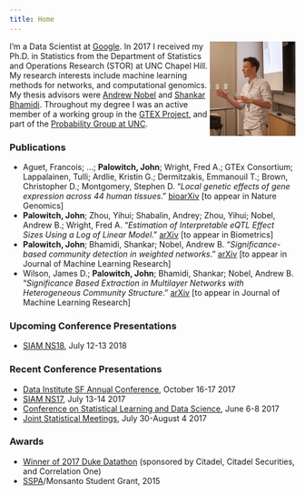 ```yaml
---
title: Home
---
```


<img src="me_presenting.jpeg" style="max-width:30%;min-width:120px;float:right;" alt="Explaining how Chinese bitcoin hackers will rule the world with quantum computing through the dark web" />

I’m a Data Scientist at [Google](http://hooli.com/). In 2017 I received my Ph.D. in Statistics from the Department of Statistics and Operations Research (STOR) at UNC Chapel Hill. My research interests include machine learning methods for networks, and computational genomics. My thesis advisors were [Andrew Nobel](http://nobel.web.unc.edu/) and [Shankar Bhamidi](http://shankarbhamidi.web.unc.edu/). Throughout my degree I was an active member of a working group in the [GTEX Project](https://commonfund.nih.gov/GTEx), and part of the [Probability Group at UNC](http://probabilitygroup.web.unc.edu/).

### Publications

* Aguet, Francois; …; __Palowitch, John__; Wright, Fred A.; GTEx Consortium; Lappalainen, Tulli; Ardlie, Kristin G.; Dermitzakis, Emmanouil T.; Brown, Christopher D.; Montgomery, Stephen D. “*Local genetic effects of gene expression across 44 human tissues*.” [bioarXiv](http://www.biorxiv.org/content/early/2016/09/09/074450) [to appear in Nature Genomics]
* __Palowitch, John__; Zhou, Yihui; Shabalin, Andrey; Zhou, Yihui; Nobel, Andrew B.; Wright, Fred A. “*Estimation of Interpretable eQTL Effect Sizes Using a Log of Linear Model*.” [arXiv](https://arxiv.org/abs/1605.08799) [to appear in Biometrics]
* __Palowitch, John__; Bhamidi, Shankar; Nobel, Andrew B. “*Significance-based community detection in weighted networks*.” [arXiv](https://arxiv.org/abs/1601.05630) [to appear in Journal of Machine Learning Research]
* Wilson, James D.; __Palowitch, John__; Bhamidi, Shankar; Nobel, Andrew B. “*Significance Based Extraction in Multilayer Networks with Heterogeneous Community Structure*.” [arXiv](https://arxiv.org/abs/1610.06511) [to appear in Journal of Machine Learning Research]

### Upcoming Conference Presentations
* [SIAM NS18](https://www.siam.org/meetings/ns18/), July 12-13 2018

### Recent Conference Presentations

* [Data Institute SF Annual Conference](http://www.sfdatainstitute.org/conference.html), October 16-17 2017
* [SIAM NS17](http://www.siam.org/meetings/ns17/), July 13-14 2017
* [Conference on Statistical Learning and Data Science](http://www.unc.edu/~yfliu/sldm2016/index.html), June 6-8 2017
* [Joint Statistical Meetings](https://www.amstat.org/meetings/jsm/2016/), July 30-August 4 2017

### Awards

* [Winner of 2017 Duke Datathon](http://www.dailytarheel.com/article/2017/04/unc-team-wins-20000-and-a-chance-at-a-job-from-datathon) (sponsored by Citadel, Citadel Securities, and Correlation One)
* [SSPA](http://community.amstat.org/sspa/home)/Monsanto Student Grant, 2015
